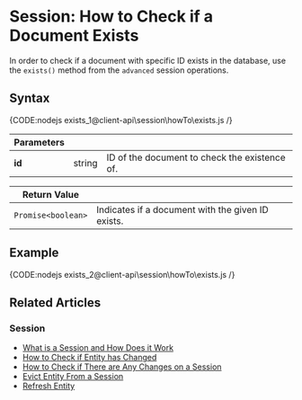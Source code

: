 # Session: How to Check if a Document Exists

In order to check if a document with specific ID exists in the database, use the `exists()` method from the `advanced` session operations.

## Syntax

{CODE:nodejs exists_1@client-api\session\howTo\exists.js /}

| Parameters | | |
| ---------- | ---------- | ----- |
| **id** | string | ID of the document to check the existence of. |

| Return Value | |
| ------------- | ----- |
| `Promise<boolean>` | Indicates if a document with the given ID exists. |

## Example

{CODE:nodejs exists_2@client-api\session\howTo\exists.js /}

## Related Articles

### Session

- [What is a Session and How Does it Work](../../../client-api/session/what-is-a-session-and-how-does-it-work)
- [How to Check if Entity has Changed](../../../client-api/session/how-to/check-if-entity-has-changed)
- [How to Check if There are Any Changes on a Session](../../../client-api/session/how-to/check-if-there-are-any-changes-on-a-session)
- [Evict Entity From a Session](../../../client-api/session/how-to/evict-entity-from-a-session)
- [Refresh Entity](../../../client-api/session/how-to/refresh-entity)
